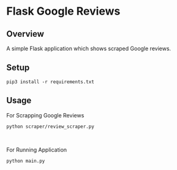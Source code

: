 # Flask Google Reviews

## Overview
A simple Flask application which shows scraped Google reviews.

## Setup

``
pip3 install -r requirements.txt
``

## Usage

For Scrapping Google Reviews

``
python scraper/review_scraper.py
``

<br/>

For Running Application

``
python main.py
``